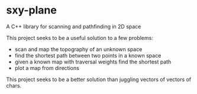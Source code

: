 # sxy-plane
A C++ library for scanning and pathfinding in 2D space

This project seeks to be a useful solution to a few problems:
- scan and map the topography of an unknown space
- find the shortest path between two points in a known space
- given a known map with traversal weights find the shortest path
- plot a map from directions

This project seeks to be a better solution than juggling vectors of vectors of chars.
